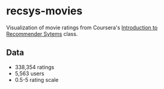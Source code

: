 recsys-movies
======

Visualization of movie ratings from Coursera's [Introduction to Recommender Sytems](https://www.coursera.org/course/recsys) class.

Data
-----
- 338,354 ratings 
- 5,563 users
- 0.5-5 rating scale
